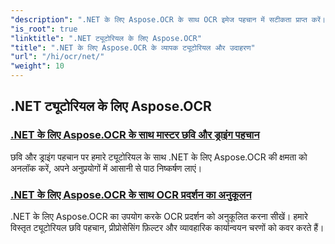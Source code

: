 ```yaml
---
"description": ".NET के लिए Aspose.OCR के साथ OCR इमेज पहचान में सटीकता प्राप्त करें। तिरछा कोण गणना, टेक्स्ट पहचान, OCR कॉन्फ़िगरेशन और अनुकूलन पर ट्यूटोरियल देखें।"
"is_root": true
"linktitle": ".NET ट्यूटोरियल के लिए Aspose.OCR"
"title": ".NET के लिए Aspose.OCR के व्यापक ट्यूटोरियल और उदाहरण"
"url": "/hi/ocr/net/"
"weight": 10
---
```


## .NET ट्यूटोरियल के लिए Aspose.OCR
### [.NET के लिए Aspose.OCR के साथ मास्टर छवि और ड्राइंग पहचान](./master-image-and-drawing-recognition/)
छवि और ड्राइंग पहचान पर हमारे ट्यूटोरियल के साथ .NET के लिए Aspose.OCR की क्षमता को अनलॉक करें, अपने अनुप्रयोगों में आसानी से पाठ निष्कर्षण लाएं।
### [.NET के लिए Aspose.OCR के साथ OCR प्रदर्शन का अनुकूलन](./optimization-ocr/)
.NET के लिए Aspose.OCR का उपयोग करके OCR प्रदर्शन को अनुकूलित करना सीखें। हमारे विस्तृत ट्यूटोरियल छवि पहचान, प्रीप्रोसेसिंग फ़िल्टर और व्यावहारिक कार्यान्वयन चरणों को कवर करते हैं।